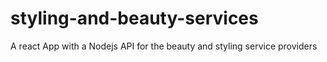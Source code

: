 # styling-and-beauty-services
A react App with a Nodejs API for the beauty and styling service providers
